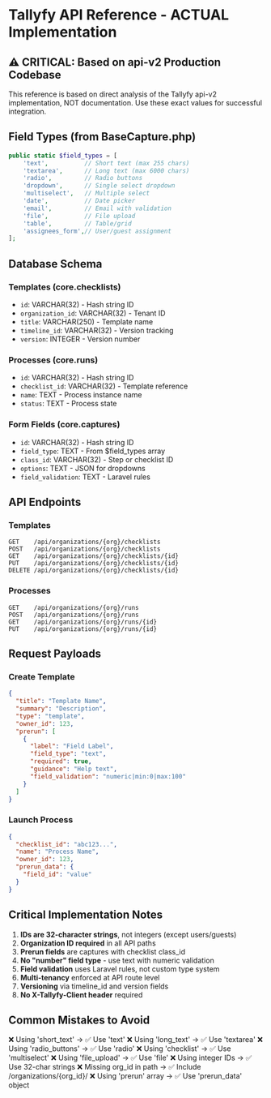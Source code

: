 # Tallyfy API Reference - ACTUAL Implementation

## ⚠️ CRITICAL: Based on api-v2 Production Codebase

This reference is based on direct analysis of the Tallyfy api-v2 implementation,
NOT documentation. Use these exact values for successful integration.

## Field Types (from BaseCapture.php)

```php
public static $field_types = [
    'text',          // Short text (max 255 chars)
    'textarea',      // Long text (max 6000 chars)
    'radio',         // Radio buttons
    'dropdown',      // Single select dropdown
    'multiselect',   // Multiple select
    'date',          // Date picker
    'email',         // Email with validation
    'file',          // File upload
    'table',         // Table/grid
    'assignees_form',// User/guest assignment
];
```

## Database Schema

### Templates (core.checklists)
- `id`: VARCHAR(32) - Hash string ID
- `organization_id`: VARCHAR(32) - Tenant ID
- `title`: VARCHAR(250) - Template name
- `timeline_id`: VARCHAR(32) - Version tracking
- `version`: INTEGER - Version number

### Processes (core.runs)
- `id`: VARCHAR(32) - Hash string ID
- `checklist_id`: VARCHAR(32) - Template reference
- `name`: TEXT - Process instance name
- `status`: TEXT - Process state

### Form Fields (core.captures)
- `id`: VARCHAR(32) - Hash string ID
- `field_type`: TEXT - From $field_types array
- `class_id`: VARCHAR(32) - Step or checklist ID
- `options`: TEXT - JSON for dropdowns
- `field_validation`: TEXT - Laravel rules

## API Endpoints

### Templates
```
GET    /api/organizations/{org}/checklists
POST   /api/organizations/{org}/checklists
GET    /api/organizations/{org}/checklists/{id}
PUT    /api/organizations/{org}/checklists/{id}
DELETE /api/organizations/{org}/checklists/{id}
```

### Processes
```
GET    /api/organizations/{org}/runs
POST   /api/organizations/{org}/runs
GET    /api/organizations/{org}/runs/{id}
PUT    /api/organizations/{org}/runs/{id}
```

## Request Payloads

### Create Template
```json
{
  "title": "Template Name",
  "summary": "Description",
  "type": "template",
  "owner_id": 123,
  "prerun": [
    {
      "label": "Field Label",
      "field_type": "text",
      "required": true,
      "guidance": "Help text",
      "field_validation": "numeric|min:0|max:100"
    }
  ]
}
```

### Launch Process
```json
{
  "checklist_id": "abc123...",
  "name": "Process Name",
  "owner_id": 123,
  "prerun_data": {
    "field_id": "value"
  }
}
```

## Critical Implementation Notes

1. **IDs are 32-character strings**, not integers (except users/guests)
2. **Organization ID required** in all API paths
3. **Prerun fields** are captures with checklist class_id
4. **No "number" field type** - use text with numeric validation
5. **Field validation** uses Laravel rules, not custom type system
6. **Multi-tenancy** enforced at API route level
7. **Versioning** via timeline_id and version fields
8. **No X-Tallyfy-Client header** required

## Common Mistakes to Avoid

❌ Using 'short_text' → ✅ Use 'text'
❌ Using 'long_text' → ✅ Use 'textarea'
❌ Using 'radio_buttons' → ✅ Use 'radio'
❌ Using 'checklist' → ✅ Use 'multiselect'
❌ Using 'file_upload' → ✅ Use 'file'
❌ Using integer IDs → ✅ Use 32-char strings
❌ Missing org_id in path → ✅ Include /organizations/{org_id}/
❌ Using 'prerun' array → ✅ Use 'prerun_data' object
